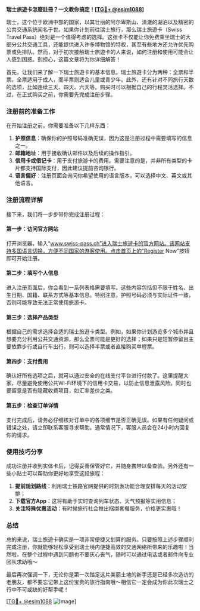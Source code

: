 **瑞士旅遊卡怎麼註冊？一文教你搞定！[[TG💪+ @esim1088](https://t.me/s/esim1088)]**

瑞士，这个位于欧洲中部的国家，以其壮丽的阿尔卑斯山、清澈的湖泊以及精密的公共交通系统闻名于世。如果你计划前往瑞士旅行，那么瑞士旅遊卡（Swiss Travel Pass）绝对是一个值得考虑的选择。这张卡不仅能让你免费乘坐瑞士的大部分公共交通工具，还能提供进入许多博物馆的特权，甚至有些地方还允许优先购票或免排队。然而，对于初次接触瑞士旅遊卡的人来说，如何注册和使用可能会让人感到困惑。别担心，这篇文章将为你详细解答！

首先，让我们来了解一下瑞士旅遊卡的基本信息。瑞士旅遊卡分为两种：全票和半票。全票适用于成人，而半票则适合儿童或青少年。此外，还有针对不同旅行天数的选项，比如连续三天、四天、六天等。购买时可以根据自己的行程灵活选择。不过，在正式购买之前，你需要先完成注册步骤。

### 注册前的准备工作

在开始注册之前，你需要准备以下几样东西：

1. **护照信息**：确保你的护照号码准确无误，因为这是注册过程中需要填写的信息之一。
2. **邮箱地址**：用于接收确认邮件以及后续的操作指引。
3. **信用卡或借记卡**：用于支付旅游卡的费用。需要注意的是，并非所有类型的卡片都支持国际支付，因此建议提前咨询银行。
4. **语言偏好**：注册页面会询问你希望使用的语言版本，可以选择中文、英文或其他语言。

### 注册流程详解

接下来，我们将一步步带你完成注册过程：

#### 第一步：访问官方网站

打开浏览器，输入“www.swiss-pass.ch”进入瑞士旅遊卡的官方网站。该网站支持多国语言切换，方便不同国家的游客使用。点击首页上的“Register Now”按钮即可开始注册。

#### 第二步：填写个人信息

进入注册页面后，你会看到一系列表格需要填写。这些内容包括但不限于姓名、出生日期、国籍、联系方式等基本信息。特别注意，护照号码必须与实际证件一致，否则可能导致无法正常使用旅游卡。

#### 第三步：选择产品类型

根据自己的需求选择合适的瑞士旅遊卡类型。例如，如果你计划游览多个城市并且想要充分利用公共交通资源，那么全票可能是更好的选择；如果只是短暂停留且主要依靠步行或自行车出行，则可以选择半票或者直接购买单程票。

#### 第四步：支付费用

确认好所有选项之后，就可以通过安全的在线支付平台进行付款了。这里提醒大家，尽量避免使用公共Wi-Fi环境下的信用卡交易，以防止信息泄露风险。同时也要留意是否有隐藏收费项目，如汇率差价之类。

#### 第五步：检查订单详情

支付完成后，请务必仔细核对订单中的各项细节是否正确无误。如果有任何疑问或错误之处，请立即联系客服寻求帮助。通常情况下，客服人员会在24小时内回复你的请求。

### 使用技巧分享

成功注册并收到实体卡后，记得妥善保管好它，并随身携带以备查验。另外还有一些小贴士可以帮助你更好地享受这段旅程：

1. **提前规划路线**：利用瑞士铁路官网提供的时刻表功能合理安排每天的活动安排；
2. **下载官方App**：这将有助于实时查询列车状态、天气预报等实用信息；
3. **关注特殊优惠活动**：有时候旅行社会推出捆绑套餐服务，价格更实惠哦！

### 总结

总的来说，瑞士旅遊卡确实是一项非常便捷又划算的服务。只要按照上述步骤顺利完成注册，你就能够轻松享受到瑞士境内便捷高效的交通网络所带来的乐趣啦！当然啦，在整个过程中遇到问题也不要灰心丧气，随时可以通过电话或者邮件向专业团队求助哦～

最后再次强调一下，无论你是第一次踏足这片美丽土地的新手还是已经多次造访的老朋友，都不要忘记带上这份宝贵的旅行指南哦～相信它一定会成为你此次瑞士之行中不可或缺的好帮手呢！

[[TG💪+ @esim1088](https://t.me/s/esim1088) ![Image](https://i.postimg.cc/4NQfJmqS/Snipaste-2025-05-13-00-14-12.png)]
